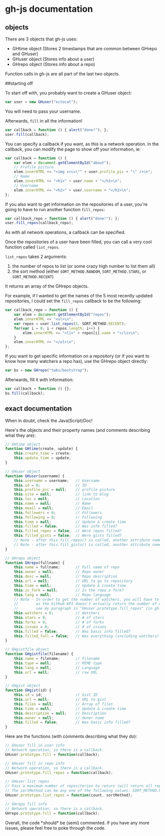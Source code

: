 # gh-js documentation

## objects

There are 3 objects that gh-js uses:
 - GHtime object (Stores 2 timestamps that are common between GHrepo and GHuser)
 - GHuser object (Stores info about a user)
 - GHrepo object (Stores info about a repo)

Function calls in gh-js are all part of the last two objects.

##starting off

To start off with, you probably want to create a GHuser object:
```js
var user = new GHuser("octocat");
```
You will need to pass your username.

Afterwards, `fill` in all the information!
```js
var callback = function () { alert("done!"); };
user.fill(callback);
```
You can specify a callback if you want, as this is a network operation.
In the callback, you can modify the page to show off your information, ie:
```js
var callback = function () {
    var elem = document.getElementById("about");
    // Profile picture
    elem.innerHTML += "<img src=\"" + user.profile_pic + "\" />\n";
    // Name
    elem.innerHTML += "<h1>" + user.name + "</h1>\n";
    // Username
    elem.innerHTML += "<h2>" + user.username + "</h2>\n";
};
```
If you also want to get information on the repositories of a user, you're going to have to run another function 
`fill_repos`:
```js
var callback_repo = function () { alert("done!"); };
user.fill_repos(callback_repo);
```
As with all network operations, a callback can be specified.

Once the repositories of a user have been filled, you can call a very cool function called `list_repos`.

`list_repos` takes 2 arguments:

1. the number of repos to list (or some crazy high number to list them all)
2. the sort method (either `SORT_METHOD.RANDOM`, `SORT_METHOD.STARS`, or `SORT_METHOD.RECENT`)

It returns an array of the GHrepo objects.

For example, if I wanted to get the names of the 5 most recently updated repositories, I could set the `fill_repos` callback to be the following:
```js
var callback_repo = function () {
    var elem = document.getElementById("repos");
    elem.innerHTML += "<ul>\n";
    var repos = user.list_repos(5, SORT_METHOD.RECENT);
    for(var i = 0; i < repos.length; i++) {
        elem.innerHTML += "<li>" + repos[i].name + "</li>\n";
    }
    elem.innerHTML += "</ul>\n";
};
```

If you want to get specific information on a repository (or if you want to know how many watchers a repo has), use the GHrepo object directly:
```js
var bs = new GHrepo("twbs/bootstrap");
```
Afterwards, fill it with information:
```js
var callback = function () {};
bs.fill(callback);
```

## exact documentation

When in doubt, check the Java(Script)Doc!

Here's the objects and their property names (and comments describing what they are):
```js
// GHtime object
function GHtime(create, update) {
    this.create_time = create;
    this.update_time = update;
}

// GHuser object
function GHuser(username) {
    this.username = username;   // Username
    this.id = 0;                // ID
    this.profile_pic = null;    // profile picture
    this.site = null;           // link to blog
    this.loc = null;            // Location
    this.name = null;           // Name
    this.email = null;          // Email
    this.followers = 0;         // Followers
    this.following = 0;         // Following
    this.time = null;           // Update & create time
    this.filled = false;        // Was info filled?
    this.filled_repos = false;  // Were repos filled?
    this.filled_gists = false;  // Were gists filled?
    // Note - after this.fill_repos() is called, another attribute named "repos" of type "Array" is added.
    // Note - after this.fill_gists() is called, another attribute named "gists" of type "Array" is added.
}

// GHrepo object
function GHrepo(fullname) {
    this.name = fullname;       // Full name of repo
    this.owner = null;          // Repo owner
    this.desc = null;           // Repo description
    this.url = null;            // URL to go to repository
    this.time = null;           // Update & create time 
    this.is_fork = null;        // Is the repo a fork?
    this.lang = null;           // Repo language
    // Note - In order to get the number of watchers, you will have to explicitly call this.fill()
    //        as the GitHub API doesn't actually return the number of watchers for some strange reason
    //        see my paragraph in "GHuser.prototype.fill_repos" (in gh.js) for more info
    this.watchers = 0;          // Watchers
    this.stars = 0;             // # of stars
    this.forks = 0;             // # of forks
    this.issues = 0;            // # of issues
    this.filled = false;        // Was basic info filled?
    this.filled_full = false;   // Was everything (including watchers) filled?
}

// GHgistfile object
function GHgistfile(filename) {
    this.name = filename;       // Filename
    this.type = null;           // MIME type
    this.lang = null;           // Language
    this.url = null;            // raw URL
}

// GHgist object
function GHgist(id) {
    this.id = id;               // Gist ID
    this.url = null;            // URL to gist
    this.files = null;          // Array of files
    this.time = null;           // Update & create time
    this.description = null;    // Description
    this.owner = null;          // Owner name
    this.filled = false;        // Was basic info filled?
}
```

Here are the functions (with comments describing what they do):
```js
// GHuser fill in user info
// Network operation, so there is a callback.
GHuser.prototype.fill = function(callback);

// GHuser fill in repo info
// Network operation, so there is a callback.
GHuser.prototype.fill_repos = function(callback);

// GHuser list repos
// Pass a maximum number of repositories to return (will return all repositories if max > # of repos user has)
// The sortMethod can be any one of the following values: SORT_METHOD.RECENT, SORT_METHOD.STARS, SORT_METHOD.RANDOM
GHuser.prototype.list_repos = function(count, sortMethod);

// GHrepo fill info
// Network operation, so there is a callback.
GHrepo.prototype.fill = function(callback);
```

Overall, the code \*should\* be (semi) commented. If you have any more issues, please feel free to poke through the code.
